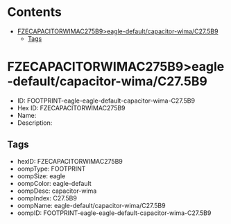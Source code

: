 



Contents
========

* [FZECAPACITORWIMAC275B9>eagle-default/capacitor-wima/C27.5B9](#fzecapacitorwimac275b9eagle-defaultcapacitor-wimac275b9)
	* [Tags](#tags)

# FZECAPACITORWIMAC275B9>eagle-default/capacitor-wima/C27.5B9

- ID: FOOTPRINT-eagle-eagle-default-capacitor-wima-C27.5B9
- Hex ID: FZECAPACITORWIMAC275B9
- Name: 
- Description: 

## Tags

- hexID: FZECAPACITORWIMAC275B9
- oompType: FOOTPRINT
- oompSize: eagle
- oompColor: eagle-default
- oompDesc: capacitor-wima
- oompIndex: C27.5B9
- oompName: eagle-default/capacitor-wima/C27.5B9
- oompID: FOOTPRINT-eagle-eagle-default-capacitor-wima-C27.5B9
